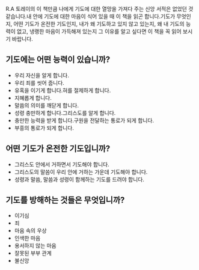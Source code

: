 R.A 토레이의 이 책만큼 나에게 기도에 대한 열망을 가져다 주는 신앙 서적은 없었던 것 같습니다.내 안에 기도에 대한 마음이 식어 있을 때 이 책을 읽곤 합니다.기도가 무엇인지, 어떤 기도가 온전한 기도인지, 내가 왜 기도하고 있지 않고 있는지, 왜 내 기도의 능력이 없고, 냉랭한 마음이 가득해져 있는지 그 이유를 알고 싶다면 이 책을 꼭 읽어 보시기 바랍니다.

## 기도에는 어떤 능력이 있습니까?
* 우리 자신을 알게 합니다.
* 우리 죄를 씻어 줍니다.
* 유혹을 이기게 합니다.혀를 절제하게 합니다.
* 지혜롭게 합니다.
* 말씀의 의미를 깨닫게 합니다.
* 성령 충만하게 합니다.그리스도를 알게 합니다.
* 충만한 능력을 받게 합니다.구원을 전달하는 통로가 되게 합니다.
* 부흥의 통로가 되게 합니다.

## 어떤 기도가 온전한 기도입니까?
* 그리스도 안에서 거하면서 기도해야 합니다.
* 그리스도의 말씀이 우리 안에 거하는 가운데 기도해야 합니다.
* 성령과 말씀, 말씀과 성령이 함께하는 기도를 드려야 합니다.

## 기도를 방해하는 것들은 무엇입니까?
* 이기심
* 죄
* 마음 속의 우상
* 인색한 마음
* 용서하지 않는 마음
* 잘못된 부부 관계
* 불신앙